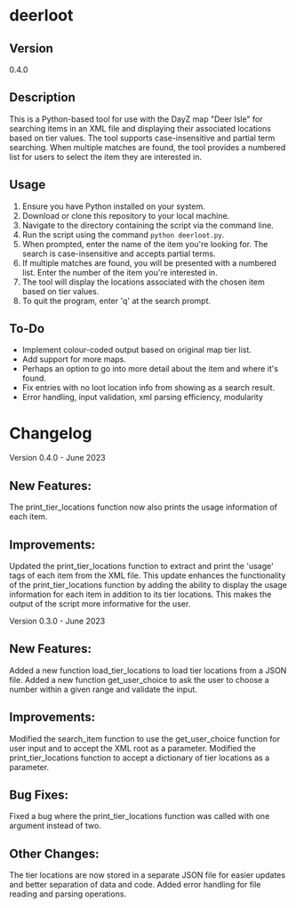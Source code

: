 # deerloot

## Version
0.4.0

## Description
This is a Python-based tool for use with the DayZ map "Deer Isle" for searching items in an XML file and displaying their associated locations based on tier values. The tool supports case-insensitive and partial term searching. When multiple matches are found, the tool provides a numbered list for users to select the item they are interested in.

## Usage
1. Ensure you have Python installed on your system.
2. Download or clone this repository to your local machine.
3. Navigate to the directory containing the script via the command line.
4. Run the script using the command `python deerloot.py`.
5. When prompted, enter the name of the item you're looking for. The search is case-insensitive and accepts partial terms.
6. If multiple matches are found, you will be presented with a numbered list. Enter the number of the item you're interested in.
7. The tool will display the locations associated with the chosen item based on tier values.
8. To quit the program, enter 'q' at the search prompt.

## To-Do
- Implement colour-coded output based on original map tier list.
- Add support for more maps.
- Perhaps an option to go into more detail about the item and where it's found.
- Fix entries with no loot location info from showing as a search result.
- Error handling, input validation, xml parsing efficiency, modularity

# Changelog
Version 0.4.0 - June 2023
## New Features:
The print_tier_locations function now also prints the usage information of each item.
## Improvements:
Updated the print_tier_locations function to extract and print the 'usage' tags of each item from the XML file.
This update enhances the functionality of the print_tier_locations function by adding the ability to display the usage information for each item in addition to its tier locations. This makes the output of the script more informative for the user.

Version 0.3.0 - June 2023
## New Features:
Added a new function load_tier_locations to load tier locations from a JSON file.
Added a new function get_user_choice to ask the user to choose a number within a given range and validate the input.
## Improvements:
Modified the search_item function to use the get_user_choice function for user input and to accept the XML root as a parameter.
Modified the print_tier_locations function to accept a dictionary of tier locations as a parameter.
## Bug Fixes:
Fixed a bug where the print_tier_locations function was called with one argument instead of two.
## Other Changes:
The tier locations are now stored in a separate JSON file for easier updates and better separation of data and code.
Added error handling for file reading and parsing operations.